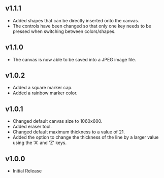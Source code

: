 ## v1.1.1

- Added shapes that can be directly inserted onto the canvas.
- The controls have been changed so that only one key needs to be pressed when switching between colors/shapes.

## v1.1.0

- The canvas is now able to be saved into a JPEG image file.

## v1.0.2

- Added a square marker cap.
- Added a rainbow marker color.

## v1.0.1

- Changed default canvas size to 1060x600.
- Added eraser tool.
- Changed default maximum thickness to a value of 21.
- Added the option to change the thickness of the line by a larger value using the 'A' and 'Z' keys.

## v1.0.0

- Initial Release
